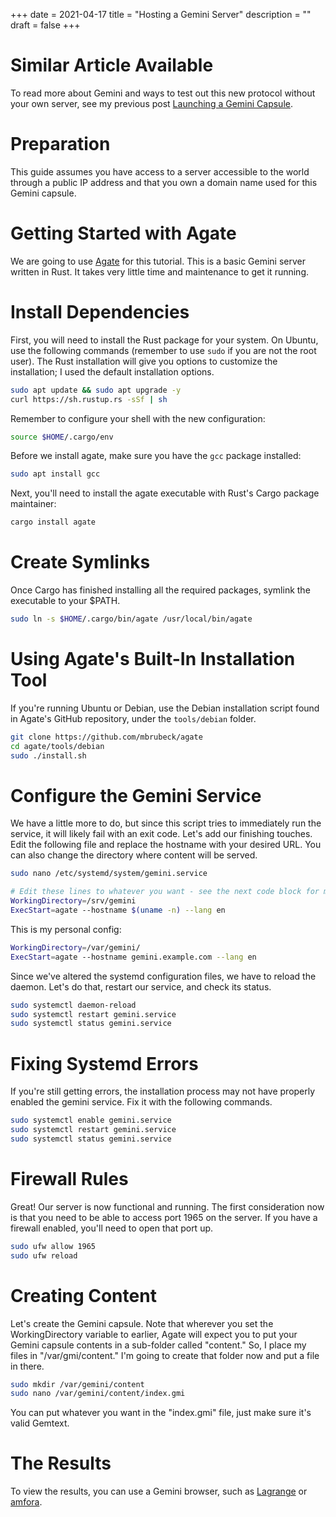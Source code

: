 +++
date = 2021-04-17
title = "Hosting a Gemini Server"
description = ""
draft = false
+++

# Similar Article Available

To read more about Gemini and ways to test out this new protocol without your
own server, see my previous post [Launching a Gemini
Capsule](../launching-a-gemini-capsule/).

# Preparation

This guide assumes you have access to a server accessible to the world through a
public IP address and that you own a domain name used for this Gemini capsule.

# Getting Started with Agate

We are going to use [Agate](https://github.com/mbrubeck/agate) for this
tutorial. This is a basic Gemini server written in Rust. It takes very little
time and maintenance to get it running.

# Install Dependencies

First, you will need to install the Rust package for your system. On Ubuntu, use
the following commands (remember to use `sudo` if you are not the root user).
The Rust installation will give you options to customize the installation; I
used the default installation options.

```sh
sudo apt update && sudo apt upgrade -y
curl https://sh.rustup.rs -sSf | sh
```

Remember to configure your shell with the new configuration:

```sh
source $HOME/.cargo/env
```

Before we install agate, make sure you have the `gcc` package installed:

```sh
sudo apt install gcc
```

Next, you'll need to install the agate executable with Rust's Cargo package
maintainer:

```sh
cargo install agate
```

# Create Symlinks

Once Cargo has finished installing all the required packages, symlink the
executable to your $PATH.

```sh
sudo ln -s $HOME/.cargo/bin/agate /usr/local/bin/agate
```

# Using Agate's Built-In Installation Tool

If you're running Ubuntu or Debian, use the Debian installation script found in
Agate's GitHub repository, under the `tools/debian` folder.

```sh
git clone https://github.com/mbrubeck/agate
cd agate/tools/debian
sudo ./install.sh
```

# Configure the Gemini Service

We have a little more to do, but since this script tries to immediately run the
service, it will likely fail with an exit code. Let's add our finishing touches.
Edit the following file and replace the hostname with your desired URL. You can
also change the directory where content will be served.

```sh
sudo nano /etc/systemd/system/gemini.service
```

```sh
# Edit these lines to whatever you want - see the next code block for my personal configuration.
WorkingDirectory=/srv/gemini
ExecStart=agate --hostname $(uname -n) --lang en
```

This is my personal config:

```sh
WorkingDirectory=/var/gemini/
ExecStart=agate --hostname gemini.example.com --lang en
```

Since we've altered the systemd configuration files, we have to reload the
daemon. Let's do that, restart our service, and check its status.

```sh
sudo systemctl daemon-reload
sudo systemctl restart gemini.service
sudo systemctl status gemini.service
```

# Fixing Systemd Errors

If you're still getting errors, the installation process may not have properly
enabled the gemini service. Fix it with the following commands.

```sh
sudo systemctl enable gemini.service
sudo systemctl restart gemini.service
sudo systemctl status gemini.service
```

# Firewall Rules

Great! Our server is now functional and running. The first consideration now is
that you need to be able to access port 1965 on the server. If you have a
firewall enabled, you'll need to open that port up.

```sh
sudo ufw allow 1965
sudo ufw reload
```

# Creating Content

Let's create the Gemini capsule. Note that wherever you set the WorkingDirectory
variable to earlier, Agate will expect you to put your Gemini capsule contents
in a sub-folder called "content." So, I place my files in "/var/gmi/content."
I'm going to create that folder now and put a file in there.

```sh
sudo mkdir /var/gemini/content
sudo nano /var/gemini/content/index.gmi
```

You can put whatever you want in the "index.gmi" file, just make sure it's valid
Gemtext.

# The Results

To view the results, you can use a Gemini browser, such as
[Lagrange](https://gmi.skyjake.fi/lagrange/) or
[amfora](https://github.com/makeworld-the-better-one/amfora).
